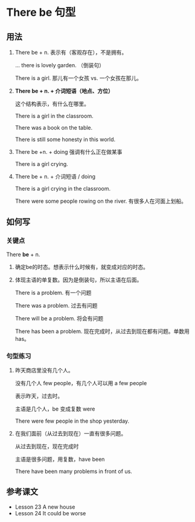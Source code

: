 # There be 句型

## 用法

1. There be + n.  表示有（客观存在），不是拥有。

   ... there is lovely garden. （倒装句）

   There is a girl. 那儿有一个女孩 vs. 一个女孩在那儿。



2. **There be + n. + 介词短语（地点、方位）**

   这个结构表示，有什么在哪里。

   There is a girl in the classroom.

   There was a book on the table.

   There is still some honesty in this world.



3. There be +n. + doing 强调有什么正在做某事

   There is a girl crying.



4. There be + n. + 介词短语 / doing

   There is a girl crying in the classroom.

   There were some people rowing on the river. 有很多人在河面上划船。



## 如何写

### 关键点

There **be** + n.

1. 确定be的时态。想表示什么时候有，就变成对应的时态。

2. 体现主语的单复数。因为是倒装句，所以主语在后面。

   There is a problem. 有一个问题

   There was a problem. 过去有问题

   There will be a problem. 将会有问题

   There has been a problem. 现在完成时，从过去到现在都有问题。单数用has。

   

### 句型练习

1. 昨天商店里没有几个人。

   没有几个人 few people，有几个人可以用 a few people

   表示昨天，过去时。

   主语是几个人，be 变成复数 were

   There were few people in the shop yesterday.

2. 在我们面前（从过去到现在）一直有很多问题。

   从过去到现在，现在完成时

   主语是很多问题，用复数，have been

   There have been many problems in front of us.



## 参考课文

- Lesson 23 A new house
- Lesson 24 It could be worse




